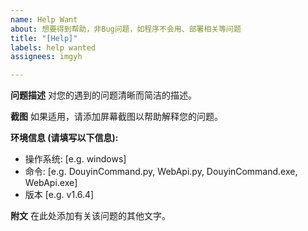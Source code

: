 ```yaml
---
name: Help Want
about: 想要得到帮助，非Bug问题，如程序不会用、部署相关等问题
title: "[Help]"
labels: help wanted
assignees: imgyh

---
```


**问题描述**
对您的遇到的问题清晰而简洁的描述。

**截图**
如果适用，请添加屏幕截图以帮助解释您的问题。

**环境信息 (请填写以下信息):**
 - 操作系统: [e.g. windows]
 - 命令: [e.g. DouyinCommand.py, WebApi.py, DouyinCommand.exe, WebApi.exe]
 - 版本 [e.g. v1.6.4]

**附文**
在此处添加有关该问题的其他文字。